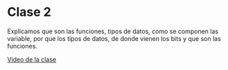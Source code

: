 # Clase 2
Explicamos que son las funciones, tipos de datos, como se componen las variable, por que los tipos de datos, de donde vienen los bits y que son las funciones.

[Video de la clase](https://youtu.be/Yig0ZZ6k6Pc)